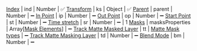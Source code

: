 [Index](../common#index) | ind | Number | ✅
[Transform](../common#transform) | ks | Object | ✅ 
[Parent](../common#parenting) | parent | Number | ➖
[In Point](../common#in-point) | ip | Number | ➖
[Out Point](../common#out-point) | op | Number | ➖
[Start Point](../common#start-point) | st | Number | ➖
[Time stretch](../common#time-stretch) | sr | Number | ➖ | 1
[Masks](../common#clipping-masks) | masksProperties | Array[[Mask Elements](#mask-elements)] | ➖
[Track Matte Masked Layer](../common#masked-layer) | tt | [Matte Mask types](../../properties/matte-mask-types) | ➖
[Track Matte Masking Layer](../common#masking-layer) | td | Number | ➖
[Blend Mode](../common#blend-mode) | bm | Number | ➖